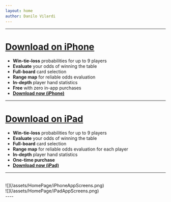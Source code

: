 ```yaml
---
layout: home
author: Danilo Vilardi
---
```


----

# [Download on iPhone](https://apps.apple.com/app/apple-store/id1524398420?pt=121864549&ct=ghp&mt=8)

* **Win-tie-loss** probabilities for up to 9 players
* **Evaluate** your odds of winning the table
* **Full-board** card selection
* **Range map** for reliable odds evaluation
* **In-depth** player hand statistics
* **Free** with zero in-app purchases
* **[Download now (iPhone)](https://apps.apple.com/app/apple-store/id1524398420?pt=121864549&ct=GitHubPages&mt=8)**

----

# [Download on iPad](https://apps.apple.com/app/apple-store/id1526255067?pt=121864549&ct=ghp&mt=8)
* **Win-tie-loss** probabilities for up to 9 players
* **Evaluate** your odds of winning the table
* **Full-board** card selection
* **Range map** for reliable odds evaluation for each player
* **In-depth** player hand statistics
* **One-time purchase**
* **[Download now (iPad)](https://apps.apple.com/app/apple-store/id1526255067?pt=121864549&ct=ghp&mt=8)**

----
<br>
![](/assets/HomePage/iPhoneAppScreens.png)
<br>
![](/assets/HomePage/iPadAppScreens.png)
<br>
----


